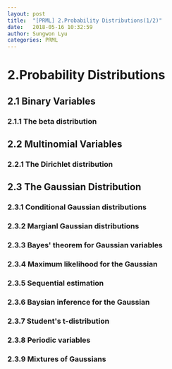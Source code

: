 ```yaml
---
layout: post
title:  "[PRML] 2.Probability Distributions(1/2)"
date:   2018-05-16 10:32:59
author: Sungwon Lyu
categories: PRML
---
```

# 2.Probability Distributions
## 2.1 Binary Variables
### 2.1.1 The beta distribution
## 2.2 Multinomial Variables
### 2.2.1 The Dirichlet distribution
## 2.3 The Gaussian Distribution
### 2.3.1 Conditional Gaussian distributions
### 2.3.2 Margianl Gaussian distributions
### 2.3.3 Bayes' theorem for Gaussian variables
### 2.3.4 Maximum likelihood for the Gaussian
### 2.3.5 Sequential estimation
### 2.3.6 Baysian inference for the Gaussian
### 2.3.7 Student's t-distribution
### 2.3.8 Periodic variables
### 2.3.9 Mixtures of Gaussians
